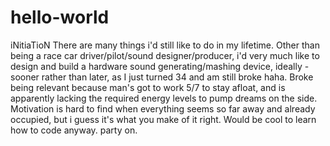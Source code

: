 # hello-world
iNitiaTioN
There are many things i'd still like to do in my lifetime.  Other than being a race car driver/pilot/sound designer/producer, i'd very much like to design and build a hardware sound generating/mashing device, ideally - sooner rather than later, as I just turned 34 and am still broke haha.  Broke being relevant because man's got to work 5/7 to stay afloat, and is apparently lacking the required energy levels to pump dreams on the side.  Motivation is hard to find when everything seems so far away and already occupied, but i guess it's what you make of it right.  Would be cool to learn how to code anyway.  party on.
